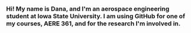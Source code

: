 ### Hi! My name is Dana, and I'm an aerospace engineering student at Iowa State University. I am using GitHub for one of my courses, AERE 361, and for the research I'm involved in.

<!--

Add a link to your profile page in the "lessons_learned.md" you created. Let the world know a little bit more about you! What are you interested in learning? What are you working on? What's your favorite hobby? Learn more about creating your profile README in the document

**dana028/dana028** is a ✨ _special_ ✨ repository because its `README.md` (this file) appears on your GitHub profile.

Here are some ideas to get you started:

- 🔭 I’m currently working on ...
- 🌱 I’m currently learning ...
- 👯 I’m looking to collaborate on ...
- 🤔 I’m looking for help with ...
- 💬 Ask me about ...
- 📫 How to reach me: ...
- 😄 Pronouns: ...
- ⚡ Fun fact: ...
-->
